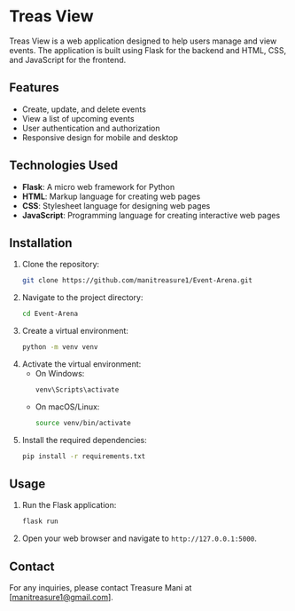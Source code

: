# Treas View

Treas View is a web application designed to help users manage and view events. The application is built using Flask for the backend and HTML, CSS, and JavaScript for the frontend.

## Features

- Create, update, and delete events
- View a list of upcoming events
- User authentication and authorization
- Responsive design for mobile and desktop

## Technologies Used

- **Flask**: A micro web framework for Python
- **HTML**: Markup language for creating web pages
- **CSS**: Stylesheet language for designing web pages
- **JavaScript**: Programming language for creating interactive web pages

## Installation

1. Clone the repository:
    ```bash
    git clone https://github.com/manitreasure1/Event-Arena.git
    ```
2. Navigate to the project directory:
    ```bash
    cd Event-Arena
    ```
3. Create a virtual environment:
    ```bash
    python -m venv venv
    ```
4. Activate the virtual environment:
    - On Windows:
        ```bash
        venv\Scripts\activate
        ```
    - On macOS/Linux:
        ```bash
        source venv/bin/activate
        ```
5. Install the required dependencies:
    ```bash
    pip install -r requirements.txt
    ```

## Usage

1. Run the Flask application:
    ```bash
    flask run
    ```
2. Open your web browser and navigate to `http://127.0.0.1:5000`.



## Contact

For any inquiries, please contact Treasure Mani at [manitreasure1@gmail.com].
